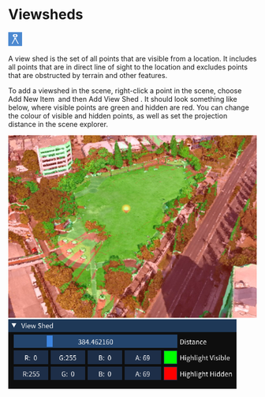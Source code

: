 # Viewsheds

![](../media/icon-view-shed.png)

A view shed is the set of all points that are visible from a location. It includes all points that are in direct line of sight to the location and excludes points that are obstructed by terrain and other features.

To add a viewshed in the scene, right-click a point in the scene, choose Add New Item  and then Add View Shed . It should look something like below, where visible points are green and hidden are red. You can change the colour of visible and hidden points, as well as set the projection distance in the scene explorer.

![](../media/image36.jpg)
![](../media/image37.png)
